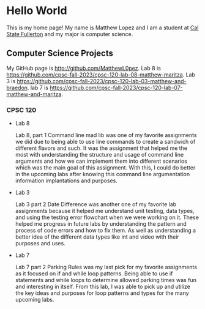 # Hello World

This is my home page! My name is Matthew Lopez and I am a student at [Cal State Fullerton](http://www.fullerton.edu/) and my major is computer science.

## Computer Science Projects

My GitHub page is http://github.com/MatthewL0pez.
Lab 8 is https://github.com/cpsc-fall-2023/cpsc-120-lab-08-matthew-maritza.
Lab 3 is https://github.com/cpsc-fall-2023/cpsc-120-lab-03-matthew-and-braedon. 
lab 7 is https://github.com/cpsc-fall-2023/cpsc-120-lab-07-matthew-and-maritza.

### CPSC 120

* Lab 8

    Lab 8, part 1 Command line mad lib was one of my favorite assignments we did due to being able to use line commands to create a sandwich of different flavors and such. It was the assignment that helped me the most with understanding the structure and usage of command line arguments and how we can implement them into different scenarios which was the main goal of this assignment. With this, I could do better in the upcoming labs after knowing this command line argumentation information implantations and purposes. 

* Lab 3
    
    Lab 3 part 2 Date Difference was another one of my favorite lab assignments because it helped me understand unit testing, data types, and using the testing error flowchart when we were working on it. These helped me progress in future labs by understanding the pattern and process of code errors and how to fix them. As well as understanding a better idea of the different data types like int and video with their purposes and uses. 

* Lab 7 

    Lab 7 part 2 Parking Rules was my last pick for my favorite assignments as it focused on if and while loop patterns. Being able to use if statements and while loops to determine allowed parking times was fun and interesting in itself. From this lab, I was able to pick up and utilize the key ideas and purposes for loop patterns and types for the many upcoming labs. 



